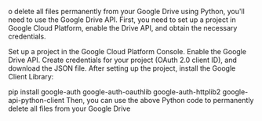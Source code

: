 o delete all files permanently from your Google Drive using Python, you'll need to use the Google Drive API. First, you need to set up a project in Google Cloud Platform, enable the Drive API, and obtain the necessary credentials.

Set up a project in the Google Cloud Platform Console.
Enable the Google Drive API.
Create credentials for your project (OAuth 2.0 client ID), and download the JSON file.
After setting up the project, install the Google Client Library:

pip install google-auth google-auth-oauthlib google-auth-httplib2 google-api-python-client
Then, you can use the above Python code to permanently delete all files from your Google Drive
